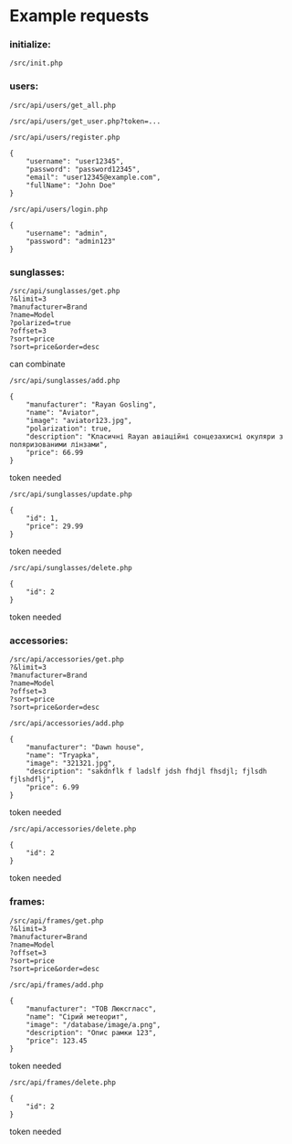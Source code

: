 # Example requests

### initialize:

```
/src/init.php
```

### users:

```
/src/api/users/get_all.php
```

```
/src/api/users/get_user.php?token=...
```

```
/src/api/users/register.php

{
    "username": "user12345",
    "password": "password12345",
    "email": "user12345@example.com",
    "fullName": "John Doe"
}
```

```
/src/api/users/login.php

{
    "username": "admin",
    "password": "admin123"
}
```

### sunglasses:

```
/src/api/sunglasses/get.php
?&limit=3
?manufacturer=Brand
?name=Model
?polarized=true
?offset=3
?sort=price
?sort=price&order=desc
```

can combinate

```
/src/api/sunglasses/add.php

{
    "manufacturer": "Rayan Gosling",
    "name": "Aviator",
    "image": "aviator123.jpg",
    "polarization": true,
    "description": "Класичні Rayan авіаційні сонцезахисні окуляри з поляризованими лінзами",
    "price": 66.99
}
```

token needed

```
/src/api/sunglasses/update.php

{
    "id": 1,
    "price": 29.99
}
```

token needed

```
/src/api/sunglasses/delete.php

{
    "id": 2
}
```

token needed

### accessories:

```
/src/api/accessories/get.php
?&limit=3
?manufacturer=Brand
?name=Model
?offset=3
?sort=price
?sort=price&order=desc
```

```
/src/api/accessories/add.php

{
    "manufacturer": "Dawn house",
    "name": "Tryapka",
    "image": "321321.jpg",
    "description": "sakdnflk f ladslf jdsh fhdjl fhsdjl; fjlsdh fjlshdflj",
    "price": 6.99
}
```

token needed

```
/src/api/accessories/delete.php

{
    "id": 2
}
```

token needed

### frames:

```
/src/api/frames/get.php
?&limit=3
?manufacturer=Brand
?name=Model
?offset=3
?sort=price
?sort=price&order=desc
```

```
/src/api/frames/add.php

{
    "manufacturer": "ТОВ Люксгласс",
    "name": "Сірий метеорит",
    "image": "/database/image/a.png",
    "description": "Опис рамки 123",
    "price": 123.45
}
```

token needed

```
/src/api/frames/delete.php

{
    "id": 2
}
```

token needed